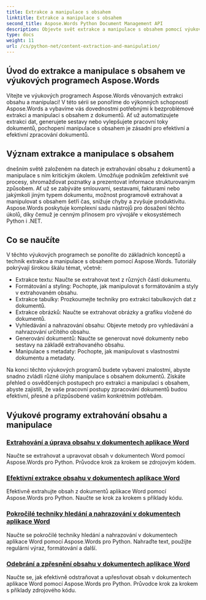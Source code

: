 ```yaml
---
title: Extrakce a manipulace s obsahem
linktitle: Extrakce a manipulace s obsahem
second_title: Aspose.Words Python Document Management API
description: Objevte svět extrakce a manipulace s obsahem pomocí výukových programů Aspose.Words. Naučte se, jak efektivně extrahovat a manipulovat s obsahem pomocí Pythonu a .NET, a vylepšit tak své možnosti zpracování dokumentů.
type: docs
weight: 11
url: /cs/python-net/content-extraction-and-manipulation/
---
```

## Úvod do extrakce a manipulace s obsahem ve výukových programech Aspose.Words

Vítejte ve výukových programech Aspose.Words věnovaných extrakci obsahu a manipulaci! V této sérii se ponoříme do výkonných schopností Aspose.Words a vybavíme vás dovednostmi potřebnými k bezproblémové extrakci a manipulaci s obsahem z dokumentů. Ať už automatizujete extrakci dat, generujete sestavy nebo vylepšujete pracovní toky dokumentů, pochopení manipulace s obsahem je zásadní pro efektivní a efektivní zpracování dokumentů.

## Význam extrakce a manipulace s obsahem

dnešním světě založeném na datech je extrahování obsahu z dokumentů a manipulace s ním kritickým úkolem. Umožňuje podnikům zefektivnit své procesy, shromažďovat poznatky a prezentovat informace strukturovaným způsobem. Ať už se zabýváte smlouvami, sestavami, fakturami nebo jakýmkoli jiným typem dokumentu, možnost programově extrahovat a manipulovat s obsahem šetří čas, snižuje chyby a zvyšuje produktivitu. Aspose.Words poskytuje komplexní sadu nástrojů pro dosažení těchto úkolů, díky čemuž je cenným přínosem pro vývojáře v ekosystémech Python i .NET.

## Co se naučíte

V těchto výukových programech se ponoříte do základních konceptů a technik extrakce a manipulace s obsahem pomocí Aspose.Words. Tutoriály pokrývají širokou škálu témat, včetně:

- Extrakce textu: Naučte se extrahovat text z různých částí dokumentu.
- Formátování a styling: Pochopte, jak manipulovat s formátováním a styly v extrahovaném obsahu.
- Extrakce tabulky: Prozkoumejte techniky pro extrakci tabulkových dat z dokumentů.
- Extrakce obrázků: Naučte se extrahovat obrázky a grafiku vložené do dokumentů.
- Vyhledávání a nahrazování obsahu: Objevte metody pro vyhledávání a nahrazování určitého obsahu.
- Generování dokumentů: Naučte se generovat nové dokumenty nebo sestavy na základě extrahovaného obsahu.
- Manipulace s metadaty: Pochopte, jak manipulovat s vlastnostmi dokumentu a metadaty.

Na konci těchto výukových programů budete vybaveni znalostmi, abyste snadno zvládli různé úlohy manipulace s obsahem dokumentů. Získáte přehled o osvědčených postupech pro extrakci a manipulaci s obsahem, abyste zajistili, že vaše pracovní postupy zpracování dokumentů budou efektivní, přesné a přizpůsobené vašim konkrétním potřebám.

## Výukové programy extrahování obsahu a manipulace
### [Extrahování a úprava obsahu v dokumentech aplikace Word](./extract-modify-document-content/)
Naučte se extrahovat a upravovat obsah v dokumentech Word pomocí Aspose.Words pro Python. Průvodce krok za krokem se zdrojovým kódem.
### [Efektivní extrakce obsahu v dokumentech aplikace Word](./document-content-extraction/)
Efektivně extrahujte obsah z dokumentů aplikace Word pomocí Aspose.Words pro Python. Naučte se krok za krokem s příklady kódu.
### [Pokročilé techniky hledání a nahrazování v dokumentech aplikace Word](./find-replace-documents/)
Naučte se pokročilé techniky hledání a nahrazování v dokumentech aplikace Word pomocí Aspose.Words pro Python. Nahraďte text, použijte regulární výraz, formátování a další.
### [Odebrání a zpřesnění obsahu v dokumentech aplikace Word](./remove-content-documents/)
Naučte se, jak efektivně odstraňovat a upřesňovat obsah v dokumentech aplikace Word pomocí Aspose.Words pro Python. Průvodce krok za krokem s příklady zdrojového kódu.